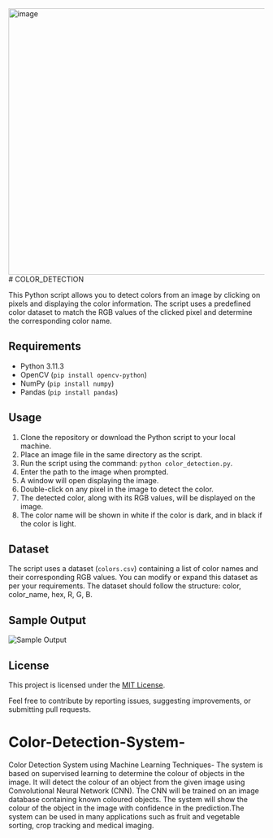 <img width="524" alt="image" src="https://github.com/Dhru007/COLOR_DETECTION/assets/103928261/b5878602-a863-4b34-9aba-44cee70ef856">
# COLOR_DETECTION

This Python script allows you to detect colors from an image by clicking on pixels and displaying the color information. The script uses a predefined color dataset to match the RGB values of the clicked pixel and determine the corresponding color name.

## Requirements

- Python 3.11.3
- OpenCV (`pip install opencv-python`)
- NumPy (`pip install numpy`)
- Pandas (`pip install pandas`)

## Usage

1. Clone the repository or download the Python script to your local machine.
2. Place an image file in the same directory as the script.
3. Run the script using the command: `python color_detection.py`.
4. Enter the path to the image when prompted.
5. A window will open displaying the image.
6. Double-click on any pixel in the image to detect the color.
7. The detected color, along with its RGB values, will be displayed on the image.
8. The color name will be shown in white if the color is dark, and in black if the color is light.

## Dataset

The script uses a dataset (`colors.csv`) containing a list of color names and their corresponding RGB values. You can modify or expand this dataset as per your requirements. The dataset should follow the structure: color, color_name, hex, R, G, B.


## Sample Output

![Sample Output](output.png)

## License

This project is licensed under the [MIT License](LICENSE).

Feel free to contribute by reporting issues, suggesting improvements, or submitting pull requests.

# Color-Detection-System-
Color Detection System using Machine Learning Techniques- 
The system is based on supervised learning to determine the colour of objects in the image. It will detect the colour of an object from 
the given image using Convolutional Neural Network (CNN). The CNN will be trained on an image database containing known coloured objects. 
The system will show the colour of the object in the image with confidence in the prediction.The system can be used in many applications 
such as fruit and vegetable sorting, crop tracking and medical imaging.


